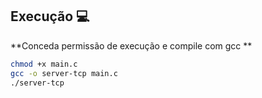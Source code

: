 ## Execução :computer:
**Conceda permissão de execução e compile com gcc **
```bash
chmod +x main.c
gcc -o server-tcp main.c
./server-tcp
```
